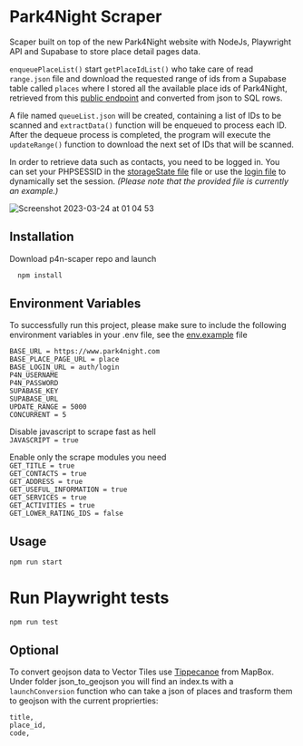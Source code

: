 # Park4Night Scraper

Scaper built on top of the new Park4Night website with NodeJs, Playwright API and Supabase to store place detail pages data.

`enqueuePlaceList()` start `getPlaceIdList()` who take care of read `range.json` file and download the requested range of ids from a Supabase table called `places` where I stored all the available place ids of Park4Night, retrieved from this [public endpoint](https://www.park4night.com/services/V3/getLieuxLite.php) and converted from json to SQL rows.

A file named `queueList.json` will be created, containing a list of IDs to be scanned and `extractData()` function will be enqueued to process each ID.
After the dequeue process is completed, the program will execute the `updateRange()` function to download the next set of IDs that will be scanned.<br>

In order to retrieve data such as contacts, you need to be logged in. You can set your PHPSESSID in the [storageState file](https://github.com/rown89/p4n-scraper/blob/main/storageState.json) file or use the [login file](https://github.com/rown89/p4n-scraper/blob/main/scraper/login.ts) to dynamically set the session. *(Please note that the provided file is currently an example.)*

![Screenshot 2023-03-24 at 01 04 53](https://user-images.githubusercontent.com/44890500/227390807-c81b4eaa-0444-40db-b972-0203bc2ced73.png)

## Installation

Download p4n-scaper repo and launch

```bash
  npm install
```

## Environment Variables

To successfully run this project, please make sure to include the following environment variables in your .env file, see the [env.example](https://github.com/rown89/p4n-scraper/blob/main/env.example) file

`BASE_URL = https://www.park4night.com`<br>
`BASE_PLACE_PAGE_URL = place`<br>
`BASE_LOGIN_URL = auth/login`<br>
`P4N_USERNAME`<br>
`P4N_PASSWORD`<br>
`SUPABASE_KEY`<br>
`SUPABASE_URL`<br>
`UPDATE_RANGE = 5000`<br>
`CONCURRENT = 5`<br>

Disable javascript to scrape fast as hell<br>
`JAVASCRIPT = true`<br>

Enable only the scrape modules you need<br>
`GET_TITLE = true`<br>
`GET_CONTACTS = true`<br>
`GET_ADDRESS = true`<br>
`GET_USEFUL_INFORMATION = true`<br>
`GET_SERVICES = true`<br>
`GET_ACTIVITIES = true`<br>
`GET_LOWER_RATING_IDS = false`<br>

## Usage
```
npm run start
```

# Run Playwright tests
```
npm run test
```

## Optional
To convert geojson data to Vector Tiles use [Tippecanoe](https://github.com/mapbox/tippecanoe) from MapBox.<br>
Under folder json_to_geojson you will find an index.ts with a `launchConversion` function who can take a json of places and trasform them to geojson with the current proprierties:<br>

```
title,
place_id,
code,
```

